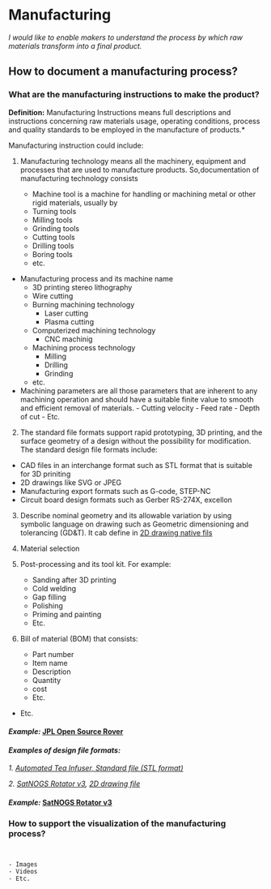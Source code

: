 # **Manufacturing**

*I would like to enable makers to understand the process by which raw materials transform into a final product.*

## **How to document a manufacturing process?**

### **What are the manufacturing instructions to make the product?**

**Definition:** Manufacturing Instructions means full descriptions and instructions concerning raw materials usage, operating conditions, process and quality standards to be employed in the manufacture of products.*


 Manufacturing instruction could include: 
 
1. Manufacturing technology means all the machinery, equipment and processes that are used to manufacture products. So,documentation of manufacturing technology consists

   - Machine tool is a machine for handling or machining metal or other rigid materials, usually by
    - Turning tools
    - Milling tools
    - Grinding tools
    - Cutting tools
    - Drilling tools
    - Boring tools
    - etc. 
  - Manufacturing process and its machine name  
     - 3D printing stereo lithography
     - Wire cutting
     - Burning machining technology 
       - Laser cutting
       - Plasma cutting
     - Computerized machining technology 
       - CNC machinig 
     - Machining process technology
       - Milling
       - Drilling
       - Grinding
     - etc.
   - Machining parameters are all those parameters that are inherent to any machining operation and should have a suitable finite value to smooth and efficient removal of materials.
    - Cutting velocity
    - Feed rate
    - Depth of cut
    - Etc.
   
2. The standard file formats support rapid prototyping, 3D printing, and the surface geometry of a design without the possibility for modification. The standard design file formats include:
 
  - CAD files in an interchange format such as STL format that is suitable for 3D priniting 
  - 2D drawings like SVG or JPEG
  - Manufacturing export formats such as G-code, STEP-NC
  - Circuit board design formats such as Gerber RS-274X, excellon 
    
3. Describe nominal geometry and its allowable variation by using symbolic language on drawing  such as Geometric dimensioning and tolerancing (GD&T). It cab define in [2D drawing native fils](https://github.com/OPEN-NEXT/wp2.3_template/blob/main/Documentation/3.%20Design/Structural%20model/Mechanics/README.md#2-modelling-a-design-in-native-file-format)

4. Material selection
 
6. Post-processing and its tool kit. For example: 
    - Sanding after 3D printing
    - Cold welding
    - Gap filling
    - Polishing
    - Priming and painting
    - Etc.  
7. Bill of material (BOM) that consists:
   - Part number
   - Item name
   - Description
   - Quantity
   - cost
   - Etc.

- Etc. 




#### *Example:* [JPL Open Source Rover](https://github.com/nasa-jpl/open-source-rover/tree/master/mechanical/body_assembly#3-machiningfabrication) 

#### *Examples of design file formats:* 

*1. [Automated Tea Infuser, Standard file (STL format)](https://wikifactory.com/+fablabbratislava/automated-tea-infuser/contributions/3f2c490)*

*2. [SatNOGS Rotator v3](https://wiki.satnogs.org/SatNOGS_Rotator_v3#Specifications), [2D drawing file](https://wiki.satnogs.org/File:C1001.png)*
  
#### *Example:* [SatNOGS Rotator v3](https://wiki.satnogs.org/SatNOGS_Rotator_v3#Build_Sequence) 

### **How to support the visualization of the manufacturing process?**

 ```

 
- Images 
- Videos 
- Etc.
 ```
